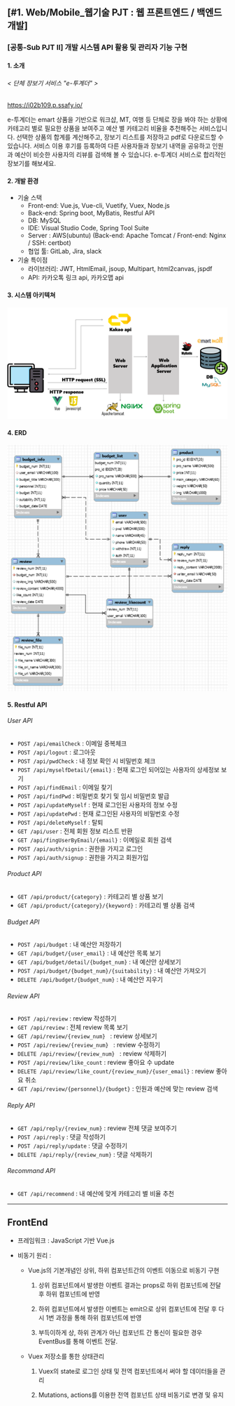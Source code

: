## [#1. Web/Mobile_웹기술 PJT : 웹 프론트엔드 / 백엔드 개발]

### [공통-Sub PJT II] 개발 시스템 API 활용 및 관리자 기능 구현

#### 1. 소개

###### < 단체 장보기 서비스  "e-투계더" >

https://i02b109.p.ssafy.io/

e-투계더는 emart 상품을 기반으로 워크샵, MT, 여행 등 단체로 장을 봐야 하는 상황에 카테고리 별로 필요한 상품을 보여주고 예산 별 카테고리 비율을 추천해주는 서비스입니다. 선택한 상품의 합계를 계산해주고, 장보기 리스트를 저장하고 pdf로 다운로드할 수 있습니다. 서비스 이용 후기를 등록하여 다른 사용자들과 장보기 내역을 공유하고 인원과 예산이 비슷한 사용자의 리뷰를 검색해 볼 수 있습니다. e-투계더 서비스로 합리적인 장보기를 해보세요.



#### 2. 개발 환경

- 기술 스택
  - Front-end: Vue.js, Vue-cli, Vuetify, Vuex, Node.js
  - Back-end: Spring boot, MyBatis, Restful API
  - DB: MySQL
  - IDE: Visual Studio Code, Spring Tool Suite
  - Server : AWS(ubuntu) (Back-end: Apache Tomcat / Front-end: Nginx / SSH: certbot)
  - 협업 툴: GitLab, Jira, slack
- 기술 특이점
  - 라이브러리: JWT, HtmlEmail, jsoup, Multipart, html2canvas, jspdf
  - API: 카카오톡 링크 api, 카카오맵 api



#### 3. 시스템 아키텍쳐

![시스템아키텍쳐](.\typora-user-images\시스템아키텍쳐.png)

#### 4. ERD

![ERD](.\typora-user-images\ERD.PNG)

#### 5. Restful API 

###### 	User API

- `POST /api/emailCheck` : 이메일 중복체크
- `POST /api/logout` : 로그아웃
- `POST /api/pwdCheck` : 내 정보 확인 시 비밀번호 체크
- `POST /api/myselfDetail/{email}` : 현재 로그인 되어있는 사용자의 상세정보 보기
- `POST /api/findEmail` : 이메일 찾기
- `POST /api/findPwd` : 비밀번호 찾기 및 임시 비밀번호 발급
- `POST /api/updateMyself` : 현재 로그인된 사용자의 정보 수정
- `POST /api/updatePwd` : 현재 로그인된 사용자의 비밀번호 수정
- `POST /api/deleteMyself` : 탈퇴
- `GET /api/user` : 전체 회원 정보 리스트 반환
- `GET /api/fingUserByEmail/{email}` : 이메일로 회원 검색
- `POST /api/auth/signin` : 권한을 가지고 로그인
- `POST /api/auth/signup` : 권한을 가지고 회원가입



###### 	Product API

- `GET /api/product/{category}` : 카테고리 별 상품 보기
- `GET /api/product/{category}/{keyword}` : 카테고리 별 상품 검색



###### Budget API

- `POST /api/budget` : 내 예산안 저장하기
- `GET /api/budget/{user_email}` : 내 예산안 목록 보기
- `GET /api/budget/detail/{budget_num}` : 내 예산안 상세보기
- `POST /api/budget/{budget_num}/{suitability}` : 내 예산안 가져오기
- `DELETE /api/budget/{budget_num}` : 내 예산안 지우기



###### Review API

- `POST /api/review` : review 작성하기
- `GET /api/review` : 전체 review 목록 보기
- `GET /api/review/{review_num} ` : review 상세보기
- `POST /api/review/{review_num} ` : review 수정하기
- `DELETE /api/review/{review_num} ` : review 삭제하기
- `POST /api/review/like_count` : review 좋아요 수 update
- `DELETE /api/review/like_count/{review_num}/{user_email}` : review 좋아요 취소
- `GET /api/review/{personnel}/{budget}` : 인원과 예산에 맞는 review 검색



###### Reply API

- `GET /api/reply/{review_num}` : review 전체 댓글 보여주기
- `POST /api/reply` : 댓글 작성하기
- `POST /api/reply/update` : 댓글 수정하기
- `DELETE /api/reply/{review_num}` : 댓글 삭제하기



###### Recommand API

- `GET /api/recommend` : 내 예산에 맞게 카테고리 별 비율 추천



------



## FrontEnd

- 프레임워크 : JavaScript 기반 Vue.js

- 비동기 원리 : 

  - Vue.js의 기본개념인 상위, 하위 컴포넌트간의 이벤트 이동으로 비동기 구현

    1.  상위 컴포넌트에서 발생한 이벤트 결과는 props로 하위 컴포넌트에 전달 후 하위 컴포넌트에 반영
    2.  하위 컴포넌트에서 발생한 이벤트는 emit으로 상위 컴포넌트에 전달 후 다시 1번 과정을 통해 하위 컴포넌트에 반영

    3.  부득이하게 상, 하위 관계가 아닌 컴포넌트 간 통신이 필요한 경우 EventBus를 통해 이벤트 전달.

  - Vuex 저장소를 통한 상태관리

    1. Vuex의 state로 로그인 상태 및 전역 컴포넌트에서 써야 할 데이터들을 관리

    2. Mutations, actions를 이용한 전역 컴포넌트 상태 비동기로 변경 및 유지

       

